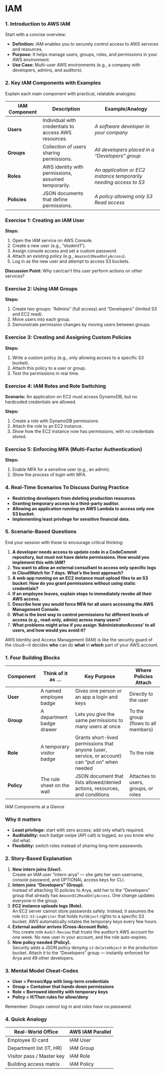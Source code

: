 # IAM

### 1. **Introduction to AWS IAM** <a href="#undefined" id="undefined"></a>

Start with a concise overview:

* **Definition:** IAM enables you to securely control access to AWS services and resources.
* **Purpose:** It helps manage users, groups, roles, and permissions in your AWS environment.
* **Use Case:** Multi-user AWS environments (e.g., a company with developers, admins, and auditors).

### 2. **Key IAM Components with Examples** <a href="#undefined" id="undefined"></a>

Explain each main component with practical, relatable analogies:

| IAM Component | Description                                          | Example/Analogy                                                   |
| ------------- | ---------------------------------------------------- | ----------------------------------------------------------------- |
| **Users**     | Individual with credentials to access AWS resources. | _A software developer in your company_                            |
| **Groups**    | Collection of users sharing permissions.             | _All developers placed in a “Developers” group_                   |
| **Roles**     | AWS identity with permissions, assumed temporarily.  | _An application or EC2 instance temporarily needing access to S3_ |
| **Policies**  | JSON documents that define permissions.              | _A policy allowing only S3 Read access_                           |

### Exercise 1: Creating an IAM User

**Steps:**

1. Open the IAM service on AWS Console.
2. Create a new user (e.g., “student1”).
3. Assign console access and set a custom password.
4. Attach an existing policy (e.g., `AmazonS3ReadOnlyAccess`).
5. Log in as the new user and attempt to access S3 buckets.

**Discussion Point:** Why can/can’t this user perform actions on other services?

### Exercise 2: Using IAM Groups

**Steps:**

1. Create two groups: “Admins” (full access) and “Developers” (limited S3 and EC2 read).
2. Move users into each group.
3. Demonstrate permission changes by moving users between groups.

### Exercise 3: Creating and Assigning Custom Policies

**Steps:**

1. Write a custom policy (e.g., only allowing access to a specific S3 bucket).
2. Attach this policy to a user or group.
3. Test the permissions in real time.

### Exercise 4: IAM Roles and Role Switching

**Scenario:** An application on EC2 must access DynamoDB, but no hardcoded credentials are allowed.

**Steps:**

1. Create a role with DynamoDB permissions.
2. Attach the role to an EC2 instance.
3. Show how the EC2 instance now has permissions, with no credentials stored.

### Exercise 5: Enforcing MFA (Multi-Factor Authentication)

**Steps:**

1. Enable MFA for a sensitive user (e.g., an admin).
2. Show the process of login with MFA.

### 4. **Real-Time Scenarios To Discuss During Practice** <a href="#undefined" id="undefined"></a>

* **Restricting developers from deleting production resources.**
* **Granting temporary access to a third-party auditor.**
* **Allowing an application running on AWS Lambda to access only one S3 bucket.**
* **Implementing least privilege for sensitive financial data.**

### 5. **Scenario-Based Questions** <a href="#undefined" id="undefined"></a>

End your session with these to encourage critical thinking:

1. **A developer needs access to update code in a CodeCommit repository, but must not have delete permissions. How would you implement this with IAM?**
2. **You want to allow an external consultant to access only specific logs in CloudWatch for 7 days. What’s the best approach?**
3. **A web app running on an EC2 instance must upload files to an S3 bucket: How do you grant permissions without using static credentials?**
4. **If an employee leaves, explain steps to immediately revoke all their AWS access.**
5. **Describe how you would force MFA for all users accessing the AWS Management Console.**
6. **What is the best way to control permissions for different levels of access (e.g., read-only, admin) across many users?**
7. **What problems might arise if you assign ‘AdministratorAccess’ to all users, and how would you avoid it?**

AWS Identity and Access Management (IAM) is like the security guard of the cloud—it decides **who** can do **what** in **which** part of your AWS account.

### 1. Four Building Blocks <a href="#id-1-four-building-blocks" id="id-1-four-building-blocks"></a>

| Component  | Think of it as …           | Key Purpose                                                                                     | Where Policies Attach               |
| ---------- | -------------------------- | ----------------------------------------------------------------------------------------------- | ----------------------------------- |
| **User**   | A named employee badge     | Gives one person or an app a login and keys                                                     | Directly to the user                |
| **Group**  | A department badge drawer  | Lets you give the same permissions to many users at once                                        | To the group (flows to all members) |
| **Role**   | A temporary visitor badge  | Grants short-lived permissions that anyone (user, service, or account) can “put on” when needed | To the role                         |
| **Policy** | The rule sheet on the wall | JSON document that lists allowed/denied actions, resources, and conditions                      | Attaches to users, groups, or roles |

IAM Components at a Glance

### Why it matters

* **Least privilege:** start with zero access; add only what’s required.
* **Auditability:** each badge swipe (API call) is logged, so you know who did what.
* **Flexibility:** switch roles instead of sharing long-term passwords.

### 2. Story-Based Explanation <a href="#id-2-story-based-explanation" id="id-2-story-based-explanation"></a>

1. **New intern joins (User).**\
   Create an IAM user “intern-arya” — she gets her own username, console password, and OPTIONAL access keys for CLI.
2. **Intern joins “Developers” (Group).**\
   Instead of attaching 10 policies to Arya, add her to the “Developers” group that already has `AmazonEC2ReadOnlyAccess`. One change updates everyone in the group.
3. **EC2 instance uploads logs (Role).**\
   An EC2 server cannot store passwords safely. Instead, it assumes the role `EC2-S3-LogWriter` that holds `PutObject` rights to a specific S3 bucket. AWS automatically rotates the temporary keys every few hours.
4. **External auditor arrives (Cross-Account Role).**\
   You create role `Audit-Review` that trusts the auditor’s AWS account for one week. No new user in your account, and the role auto-expires.
5. **New policy needed (Policy).**\
   Security adds a JSON policy denying `s3:DeleteObject` in the production bucket. Attach it to the “Developers” group — instantly enforced for Arya and 49 other developers.

### 3. Mental Model Cheat-Codes <a href="#id-3-mental-model-cheat-codes" id="id-3-mental-model-cheat-codes"></a>

* **User = Person/App with long-term credentials**
* **Group = Container that hands down permissions**
* **Role = Borrowed identity with temporary keys**
* **Policy = If/Then rules for allow/deny**

Remember: _Groups cannot log in_ and _roles have no password_.

### 4. Quick Analogy <a href="#id-4-quick-analogy" id="id-4-quick-analogy"></a>

| Real-World Office         | AWS IAM Parallel |
| ------------------------- | ---------------- |
| Employee ID card          | IAM User         |
| Department list (IT, HR)  | IAM Group        |
| Visitor pass / Master key | IAM Role         |
| Building access matrix    | IAM Policy       |
